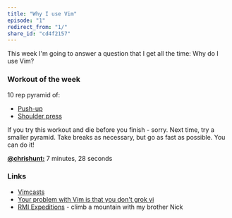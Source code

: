 ```yaml
---
title: "Why I use Vim"
episode: "1"
redirect_from: "1/"
share_id: "cd4f2157"
---
```


This week I'm going to answer a question that I get all the time: Why do I use Vim?

### Workout of the week

10 rep pyramid of:

- [Push-up](http://chrshnt.com/1s2CHTt)
- [Shoulder press](http://chrshnt.com/1nSotFE)

If you try this workout and die before you finish - sorry. Next time, try a
smaller pyramid. Take breaks as necessary, but go as fast as possible. You can
do it!

[**@chrishunt:**](https://twitter.com/chrishunt) 7 minutes, 28 seconds

### Links

- [Vimcasts](http://chrshnt.com/1s2CBeM)
- [Your problem with Vim is that you don't grok vi](http://chrshnt.com/1s2CEXR)
- [RMI Expeditions](http://chrshnt.com/1s2Qqtx) - climb a mountain with my brother Nick
